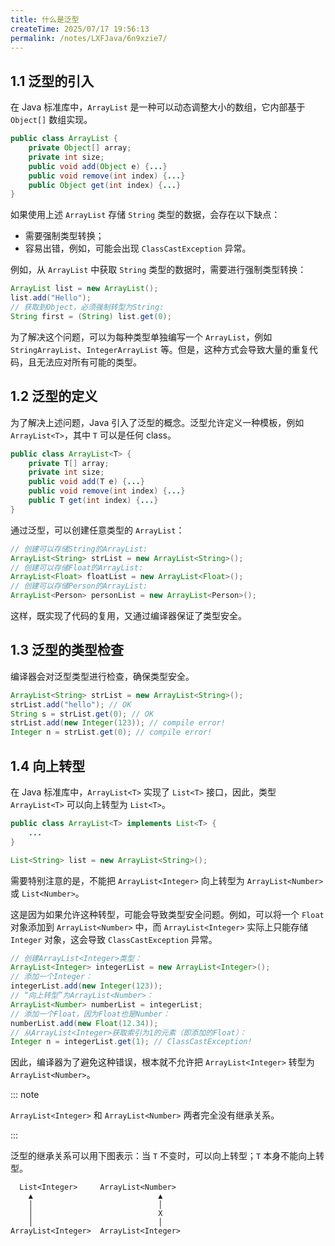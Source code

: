 ```yaml
---
title: 什么是泛型
createTime: 2025/07/17 19:56:13
permalink: /notes/LXFJava/6n9xzie7/
---
```

## 1.1 泛型的引入

在 Java 标准库中，`ArrayList` 是一种可以动态调整大小的数组，它内部基于 `Object[]` 数组实现。

```java
public class ArrayList {
    private Object[] array;
    private int size;
    public void add(Object e) {...}
    public void remove(int index) {...}
    public Object get(int index) {...}
}
```

如果使用上述 `ArrayList` 存储 `String` 类型的数据，会存在以下缺点：

* 需要强制类型转换；
* 容易出错，例如，可能会出现 `ClassCastException` 异常。

例如，从 `ArrayList` 中获取 `String` 类型的数据时，需要进行强制类型转换：

```java
ArrayList list = new ArrayList();
list.add("Hello");
// 获取到Object，必须强制转型为String:
String first = (String) list.get(0);
```

为了解决这个问题，可以为每种类型单独编写一个 `ArrayList`，例如 `StringArrayList`、`IntegerArrayList` 等。但是，这种方式会导致大量的重复代码，且无法应对所有可能的类型。

## 1.2 泛型的定义

为了解决上述问题，Java 引入了泛型的概念。泛型允许定义一种模板，例如 `ArrayList<T>`，其中 `T` 可以是任何 class。

```java
public class ArrayList<T> {
    private T[] array;
    private int size;
    public void add(T e) {...}
    public void remove(int index) {...}
    public T get(int index) {...}
}
```

通过泛型，可以创建任意类型的 `ArrayList`：

```java
// 创建可以存储String的ArrayList:
ArrayList<String> strList = new ArrayList<String>();
// 创建可以存储Float的ArrayList:
ArrayList<Float> floatList = new ArrayList<Float>();
// 创建可以存储Person的ArrayList:
ArrayList<Person> personList = new ArrayList<Person>();
```

这样，既实现了代码的复用，又通过编译器保证了类型安全。

## 1.3 泛型的类型检查

编译器会对泛型类型进行检查，确保类型安全。

```java
ArrayList<String> strList = new ArrayList<String>();
strList.add("hello"); // OK
String s = strList.get(0); // OK
strList.add(new Integer(123)); // compile error!
Integer n = strList.get(0); // compile error!
```

## 1.4 向上转型

在 Java 标准库中，`ArrayList<T>` 实现了 `List<T>` 接口，因此，类型 `ArrayList<T>` 可以向上转型为 `List<T>`。

```java
public class ArrayList<T> implements List<T> {
    ...
}

List<String> list = new ArrayList<String>();
```

需要特别注意的是，不能把 `ArrayList<Integer>` 向上转型为 `ArrayList<Number>` 或 `List<Number>`。

这是因为如果允许这种转型，可能会导致类型安全问题。例如，可以将一个 `Float` 对象添加到 `ArrayList<Number>` 中，而 `ArrayList<Integer>` 实际上只能存储 `Integer` 对象，这会导致 `ClassCastException` 异常。

```java
// 创建ArrayList<Integer>类型：
ArrayList<Integer> integerList = new ArrayList<Integer>();
// 添加一个Integer：
integerList.add(new Integer(123));
// “向上转型”为ArrayList<Number>：
ArrayList<Number> numberList = integerList;
// 添加一个Float，因为Float也是Number：
numberList.add(new Float(12.34));
// 从ArrayList<Integer>获取索引为1的元素（即添加的Float）：
Integer n = integerList.get(1); // ClassCastException!
```

因此，编译器为了避免这种错误，根本就不允许把 `ArrayList<Integer>` 转型为 `ArrayList<Number>`。

::: note 

`ArrayList<Integer>` 和 `ArrayList<Number>` 两者完全没有继承关系。

:::

泛型的继承关系可以用下图表示：当 `T` 不变时，可以向上转型；`T` 本身不能向上转型。

```
  List<Integer>     ArrayList<Number>
    ▲                            ▲
    │                            │
    │                            X
    │                            │
ArrayList<Integer>  ArrayList<Integer>
```

